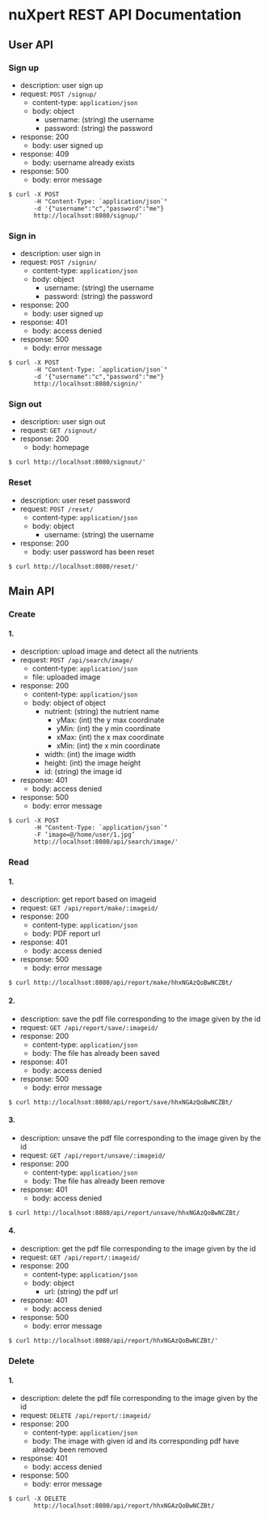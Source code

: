 # nuXpert REST API Documentation

## User API

### Sign up
- description: user sign up
- request: `POST /signup/`
    - content-type: `application/json`
    - body: object
      - username: (string) the username
      - password: (string) the password
- response: 200
  - body: user signed up
- response: 409
  - body: username already exists
- response: 500
  - body: error message



``` 
$ curl -X POST 
       -H "Content-Type: `application/json`" 
       -d '{"username":"c","password":"me"}
       http://localhsot:8080/signup/'
```
### Sign in
- description: user sign in
- request: `POST /signin/`
    - content-type: `application/json`
    - body: object
      - username: (string) the username
      - password: (string) the password
- response: 200
  - body: user signed up
- response: 401
  - body: access denied
- response: 500
  - body: error message

``` 
$ curl -X POST 
       -H "Content-Type: `application/json`" 
       -d '{"username":"c","password":"me"}
       http://localhsot:8080/signin/'
```
### Sign out
- description: user sign out
- request: `GET /signout/`
- response: 200
    - body: homepage

``` 
$ curl http://localhsot:8080/signout/'
```
### Reset
- description: user reset password
- request: `POST /reset/`
    - content-type: `application/json`
    - body: object
      - username: (string) the username
- response: 200
    - body: user password has been reset

``` 
$ curl http://localhsot:8080/reset/'
```


## Main API

### Create
#### 1.
- description: upload image and detect all the nutrients
- request: `POST /api/search/image/`
    - content-type: `application/json`
    - file: uploaded image
- response: 200
    - content-type: `application/json`
    - body: object of object
      - nutrient: (string) the nutrient name
          - yMax: (int) the y max coordinate
          - yMin: (int) the y min coordinate
          - xMax: (int) the x max coordinate
          - xMin: (int) the x min coordinate
      - width: (int) the image width
      - height: (int) the image height
      - id: (string) the image id
- response: 401
  - body: access denied
- response: 500
  - body: error message


``` 
$ curl -X POST 
       -H "Content-Type: `application/json`" 
       -F ‘image=@/home/user/1.jpg’
       http://localhsot:8080/api/search/image/'
```

### Read
#### 1.
- description: get report based on imageid
- request: `GET /api/report/make/:imageid/`   
- response: 200
    - content-type: `application/json`
    - body: PDF report url
- response: 401
  - body: access denied
- response: 500
  - body: error message


 
``` 
$ curl http://localhsot:8080/api/report/make/hhxNGAzQoBwNCZBt/
``` 
#### 2.
- description: save the pdf file corresponding to the image given by the id
- request: `GET /api/report/save/:imageid/`   
- response: 200
    - content-type: `application/json`
    - body: The file has already been saved
- response: 401
  - body: access denied
- response: 500
  - body: error message

 
``` 
$ curl http://localhsot:8080/api/report/save/hhxNGAzQoBwNCZBt/
``` 

#### 3.
- description: unsave the pdf file corresponding to the image given by the id
- request: `GET /api/report/unsave/:imageid/`   
- response: 200
    - content-type: `application/json`
    - body: The file has already been remove
- response: 401
  - body: access denied

 
``` 
$ curl http://localhsot:8080/api/report/unsave/hhxNGAzQoBwNCZBt/
``` 
#### 4.
- description: get the pdf file corresponding to the image given by the id
- request: `GET /api/report/:imageid/`
- response: 200
    - content-type: `application/json`
    - body: object
      - url: (string) the pdf url
- response: 401
  - body: access denied
- response: 500
  - body: error message

``` 
$ curl http://localhsot:8080/api/report/hhxNGAzQoBwNCZBt/'
```
  
### Delete
#### 1.
- description: delete the pdf file corresponding to the image given by the id
- request: `DELETE /api/report/:imageid/`
- response: 200
    - content-type: `application/json`
    - body: The image with given id and its corresponding pdf have already been removed
- response: 401
  - body: access denied
- response: 500
  - body: error message

``` 
$ curl -X DELETE
       http://localhsot:8080/api/report/hhxNGAzQoBwNCZBt/
``` 
